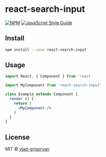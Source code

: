 # react-search-input

> 

[![NPM](https://img.shields.io/npm/v/react-search-input.svg)](https://www.npmjs.com/package/react-search-input) [![JavaScript Style Guide](https://img.shields.io/badge/code_style-standard-brightgreen.svg)](https://standardjs.com)

## Install

```bash
npm install --save react-search-input
```

## Usage

```jsx
import React, { Component } from 'react'

import MyComponent from 'react-search-input'

class Example extends Component {
  render () {
    return (
      <MyComponent />
    )
  }
}
```

## License

MIT © [vlad-grigoryan](https://github.com/vlad-grigoryan)
